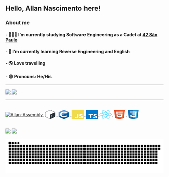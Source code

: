 ## Hello, Allan Nascimento here! 

### About me

#### - 🧙🏻‍♂️ I’m currently studying Software Engineering as a Cadet at [42 São Paulo](https://www.42sp.org.br/)
#### - 📖 I’m currently learning Reverse Engineering and English 
#### - 🌎 Love travelling 
#### - 😄 Pronouns: He/His
---

<div>
  <a href="https://github.com/Alcristi">
  <img height="180em" src="https://github-readme-stats.vercel.app/api?username=Alcristi&show_icons=true&theme=dark&include_all_commits=true&count_private=true"/>
  <img height="180em" src="https://github-readme-stats.vercel.app/api/top-langs/?username=Alcristi&layout=compact&langs_count=7&theme=dark"/>
</div>
    
  ---
  
<div style="display: inline_block"><br>
  <img align="center" alt="Allan-Assembly" height="30" width="40" src="https://hackr.io/tutorials/assembly-language/logo-assembly-language.svg?ver=1603208610">
  <img align="center" alt="Allan-bash" height="30" width="40" src="https://raw.githubusercontent.com/devicons/devicon/master/icons/bash/bash-original.svg">
  <img align="center" alt="Allan-C" height="30" width="40" src="https://raw.githubusercontent.com/devicons/devicon/master/icons/c/c-original.svg"> 
  <img align="center" alt="Allan-Js" height="30" width="40" src="https://raw.githubusercontent.com/devicons/devicon/master/icons/javascript/javascript-plain.svg">
  <img align="center" alt="Allan-Ts" height="30" width="40" src="https://raw.githubusercontent.com/devicons/devicon/master/icons/typescript/typescript-plain.svg">
  <img align="center" alt="Allan-React" height="30" width="40" src="https://raw.githubusercontent.com/devicons/devicon/master/icons/react/react-original.svg">
  <img align="center" alt="Allan-HTML" height="30" width="40" src="https://raw.githubusercontent.com/devicons/devicon/master/icons/html5/html5-original.svg">
  <img align="center" alt="Allan-CSS" height="30" width="40" src="https://raw.githubusercontent.com/devicons/devicon/master/icons/css3/css3-original.svg">
</div>
  
 ##
 
<div> 
  <a href = "mailto:alcristi.sto@gmail.com"><img src="https://img.shields.io/badge/-Gmail-%23333?style=for-the-badge&logo=gmail&logoColor=white" target="_blank"></a>
  <a href="" target="_blank"><img src="https://img.shields.io/badge/-LinkedIn-%230077B5?style=for-the-badge&logo=linkedin&logoColor=white" target="_blank"></a> 
 
  ![Snake animation](https://github.com/Alcristi/Alcristi/blob/output/github-contribution-grid-snake.svg)
 
</div>
